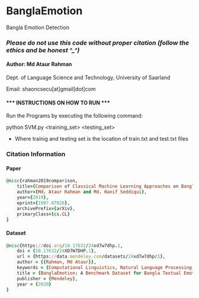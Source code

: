 # BanglaEmotion
Bangla Emotion Detection

### ***Please do not use this code without proper citation (follow the ethics and be honest ^_^)***

#### Author: Md Ataur Rahman
Dept. of Language Science and Technology,
University of Saarland

Email: shaoncsecu[at]gmail[dot]com


#### *** INSTRUCTIONS ON HOW TO RUN ***

Run the Programs by executing the following command:

python SVM.py <training_set> <testing_set>


- Where trainig and testing set is the location of train.txt and test.txt files

### Citation Information

#### Paper
```ruby
@misc{rahman2019comparison,
    title={Comparison of Classical Machine Learning Approaches on Bangla Textual Emotion Analysis},
    author={Md. Ataur Rahman and Md. Hanif Seddiqui},
    year={2019},
    eprint={1907.07826},
    archivePrefix={arXiv},
    primaryClass={cs.CL}
}
```

#### Dataset
```ruby
@misc{https://doi.org/10.17632/24xd7w7dhp.1,
    doi = {10.17632/24XD7W7DHP.1},
    url = {https://data.mendeley.com/datasets/24xd7w7dhp/1},
    author = {{Rahman, Md Ataur}},
    keywords = {Computational Linguistics, Natural Language Processing, Bangladesh, Emotion Representation, Textual Analysis, Sentiment Analysis},
    title = {BanglaEmotion: A Benchmark Dataset for Bangla Textual Emotion Analysis},
    publisher = {Mendeley},
    year = {2020}
} 
```
